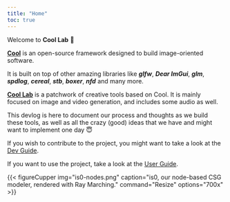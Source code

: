 ```yaml
---
title: "Home"
toc: true
---
```


Welcome to **Cool Lab** 🥳

[**Cool**](https://github.com/CoolLibs) is an open-source framework designed to build image-oriented software.

It is built on top of other amazing libraries like __*glfw*__, __*Dear ImGui*__, __*glm*__, __*spdlog*__, __*cereal*__, __*stb*__,  __*boxer*__, __*nfd*__ and many more.

[**Cool Lab**](https://github.com/CoolLibs/CoolLab) is a patchwork of creative tools based on Cool. It is mainly focused on image and video generation, and includes some audio as well.

This devlog is here to document our process and thoughts as we build these tools, as well as all the crazy (good) ideas that we have and might want to implement one day 😇

If you wish to contribute to the project, you might want to take a look at the [Dev Guide](./dev-guide).

If you want to use the project, take a look at the [User Guide](./user-guide).

{{< figureCupper
img="is0-nodes.png" 
caption="is0, our node-based CSG modeler, rendered with Ray Marching." 
command="Resize" 
options="700x" >}}